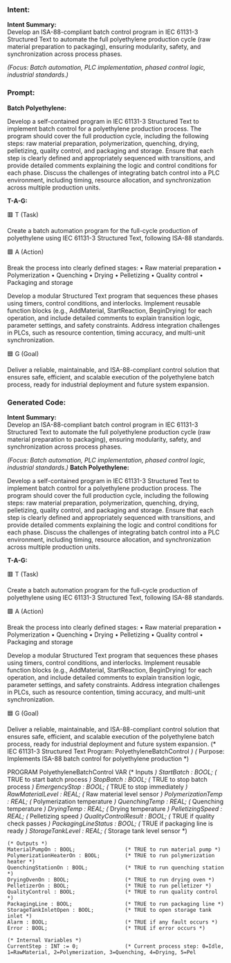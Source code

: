 ### Intent:
**Intent Summary:**  
Develop an ISA-88-compliant batch control program in IEC 61131-3 Structured Text to automate the full polyethylene production cycle (raw material preparation to packaging), ensuring modularity, safety, and synchronization across process phases.  

*(Focus: Batch automation, PLC implementation, phased control logic, industrial standards.)*

### Prompt:
**Batch Polyethylene:**

Develop a self-contained program in IEC 61131-3 Structured Text to implement batch control for a polyethylene production process. The program should cover the full production cycle, including the following steps: raw material preparation, polymerization, quenching, drying, pelletizing, quality control, and packaging and storage. Ensure that each step is clearly defined and appropriately sequenced with transitions, and provide detailed comments explaining the logic and control conditions for each phase. Discuss the challenges of integrating batch control into a PLC environment, including timing, resource allocation, and synchronization across multiple production units.

**T-A-G:**

🟥 T (Task)

Create a batch automation program for the full-cycle production of polyethylene using IEC 61131-3 Structured Text, following ISA-88 standards.

🟩 A (Action)

Break the process into clearly defined stages:
	•	Raw material preparation
	•	Polymerization
	•	Quenching
	•	Drying
	•	Pelletizing
	•	Quality control
	•	Packaging and storage

Develop a modular Structured Text program that sequences these phases using timers, control conditions, and interlocks. Implement reusable function blocks (e.g., AddMaterial, StartReaction, BeginDrying) for each operation, and include detailed comments to explain transition logic, parameter settings, and safety constraints. Address integration challenges in PLCs, such as resource contention, timing accuracy, and multi-unit synchronization.

🟦 G (Goal)

Deliver a reliable, maintainable, and ISA-88-compliant control solution that ensures safe, efficient, and scalable execution of the polyethylene batch process, ready for industrial deployment and future system expansion.

### Generated Code:
**Intent Summary:**  
Develop an ISA-88-compliant batch control program in IEC 61131-3 Structured Text to automate the full polyethylene production cycle (raw material preparation to packaging), ensuring modularity, safety, and synchronization across process phases.  

*(Focus: Batch automation, PLC implementation, phased control logic, industrial standards.)*
**Batch Polyethylene:**

Develop a self-contained program in IEC 61131-3 Structured Text to implement batch control for a polyethylene production process. The program should cover the full production cycle, including the following steps: raw material preparation, polymerization, quenching, drying, pelletizing, quality control, and packaging and storage. Ensure that each step is clearly defined and appropriately sequenced with transitions, and provide detailed comments explaining the logic and control conditions for each phase. Discuss the challenges of integrating batch control into a PLC environment, including timing, resource allocation, and synchronization across multiple production units.

**T-A-G:**

🟥 T (Task)

Create a batch automation program for the full-cycle production of polyethylene using IEC 61131-3 Structured Text, following ISA-88 standards.

🟩 A (Action)

Break the process into clearly defined stages:
	•	Raw material preparation
	•	Polymerization
	•	Quenching
	•	Drying
	•	Pelletizing
	•	Quality control
	•	Packaging and storage

Develop a modular Structured Text program that sequences these phases using timers, control conditions, and interlocks. Implement reusable function blocks (e.g., AddMaterial, StartReaction, BeginDrying) for each operation, and include detailed comments to explain transition logic, parameter settings, and safety constraints. Address integration challenges in PLCs, such as resource contention, timing accuracy, and multi-unit synchronization.

🟦 G (Goal)

Deliver a reliable, maintainable, and ISA-88-compliant control solution that ensures safe, efficient, and scalable execution of the polyethylene batch process, ready for industrial deployment and future system expansion.
(* IEC 61131-3 Structured Text Program: PolyethyleneBatchControl *)
(* Purpose: Implements ISA-88 batch control for polyethylene production *)

PROGRAM PolyethyleneBatchControl
VAR
    (* Inputs *)
    StartBatch : BOOL;                    (* TRUE to start batch process *)
    StopBatch : BOOL;                     (* TRUE to stop batch process *)
    EmergencyStop : BOOL;                 (* TRUE to stop immediately *)
    RawMaterialLevel : REAL;              (* Raw material level sensor *)
    PolymerizationTemp : REAL;             (* Polymerization temperature *)
    QuenchingTemp : REAL;                 (* Quenching temperature *)
    DryingTemp : REAL;                    (* Drying temperature *)
    PelletizingSpeed : REAL;              (* Pelletizing speed *)
    QualityControlResult : BOOL;          (* TRUE if quality check passes *)
    PackagingLineStatus : BOOL;           (* TRUE if packaging line is ready *)
    StorageTankLevel : REAL;              (* Storage tank level sensor *)
    
    (* Outputs *)
    MaterialPumpOn : BOOL;                (* TRUE to run material pump *)
    PolymerizationHeaterOn : BOOL;        (* TRUE to run polymerization heater *)
    QuenchingStationOn : BOOL;            (* TRUE to run quenching station *)
    DryingOvenOn : BOOL;                  (* TRUE to run drying oven *)
    PelletizerOn : BOOL;                  (* TRUE to run pelletizer *)
    QualityControl : BOOL;                (* TRUE to run quality control *)
    PackagingLine : BOOL;                 (* TRUE to run packaging line *)
    StorageTankInletOpen : BOOL;          (* TRUE to open storage tank inlet *)
    Alarm : BOOL;                         (* TRUE if any fault occurs *)
    Error : BOOL;                         (* TRUE if error occurs *)
    
    (* Internal Variables *)
    CurrentStep : INT := 0;               (* Current process step: 0=Idle, 1=RawMaterial, 2=Polymerization, 3=Quenching, 4=Drying, 5=Pel
